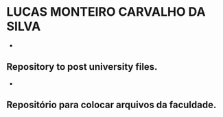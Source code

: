 # LUCAS MONTEIRO CARVALHO DA SILVA
-
Repository to post university files.
-
-
Repositório para colocar arquivos da faculdade.
-